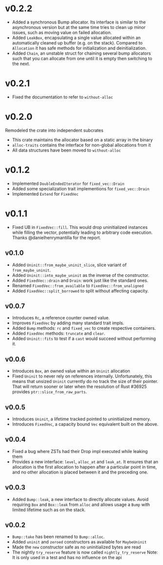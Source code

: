 # v0.2.2

- Added a synchronous Bump allocator. Its interface is similar to the
  asynchronous version but at the same time tries to clean up minor issues,
  such as moving value on failed allocation.
- Added `LeakBox`, encapsulating a single value allocated within an
  automatically cleaned up buffer (e.g. on the stack). Compared to `Allocation`
  it has safe methods for initialization and deinitialization.
- Added `Chain`, an unstable struct for chaining several bump allocators such
  that you can allocate from one until it is empty then switching to the next.

# v0.2.1

- Fixed the documentation to refer to `without-alloc`

# v0.2.0

Remodeled the crate into independent subcrates
- This crate maintains the allocator based on a static array in the binary
- `alloc-traits` contains the interface for non-global allocations from it
- All data structures have been moved to `without-alloc`

# v0.1.2

- Implemented `DoubleEndedIterator` for `fixed_vec::Drain`
- Added some specialization trait implementions for `fixed_vec::Drain`
- Implemented `Extend` for `FixedVec`

# v0.1.1

- Fixed UB in `FixedVec::fill`. This would drop uninitialized instances while
  filling the vector, potentially leading to arbitrary code execution.
  Thanks @danielhenrymantilla for the report.

## v0.1.0

- Added `Uninit::from_maybe_uninit_slice`, slice variant of `from_maybe_uninit`.
- Added `Uninit::into_maybe_uninit` as the inverse of the constructor.
- Added `FixedVec::drain` and `Drain`: work just like the standard ones.
- Renamed `FixedVec::from_available` to `FixedVec::from_unaligned`
- Added `FixedVec::split_borrowed` to split without affecting capacity.

## v0.0.7

- Introduces `Rc`, a reference counter owned value.
- Improves `FixedVec` by adding many standard trait impls.
- Added `Bump` methods: `rc` and `fixed_vec` to create respective containers.
- Added `FixedVec` methods: `truncate` and `clear`.
- Added `Uninit::fits` to test if a `cast` would succeed without performing it.

## v0.0.6

- Introduces `Box`, an owned value within an `Uninit` allocation
- Fixed `Uninit` to never rely on references internally. Unfortunately, this
  means that unsized `Uninit` currently do no track the size of their pointer.
  That will return sooner or later when the resolution of Rust #36925 provides
  `ptr::slice_from_raw_parts`.

## v0.0.5

- Introduces `Uninit`, a lifetime tracked pointed to uninitialized memory.
- Introduces `FixedVec`, a capacity bound `Vec` equivalent built on the above.

## v0.0.4

- Fixed a bug where ZSTs had their Drop impl executed while leaking them
- Provides a new interface: `level`, `alloc_at` and `leak_at`. It ensures that
  an allocation is the first allocation to happen after a particular point in
  time, and no other allocation is placed between it and the preceding one.

## v0.0.3

- Added `Bump::leak`, a new interface to directly allocate values. Avoid
  requiring `Box` and `Box::leak` from `alloc` and allows usage a `Bump` with
  limited lifetime such as on the stack.

## v0.0.2

- `Bump::take` has been renamed to `Bump::alloc`.
- Added `uninit` and `zeroed` constructors as available for `MaybeUninit`
- Made the `new` constructor safe as no uninitialized bytes are read
- The nightly `try_reserve` feature is now called `nightly_try_reserve`
  Note: It is only used in a test and has no influence on the api
